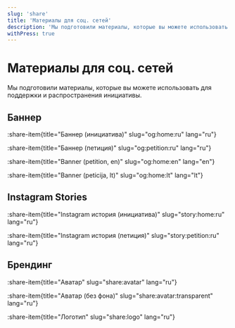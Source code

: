 ```yaml
---
slug: 'share'
title: 'Материалы для соц. сетей'
description: 'Мы подготовили материалы, которые вы можете использовать для поддержки и распространения инициативы.'
withPress: true
---
```


# Материалы для соц. сетей

Мы подготовили материалы, которые вы можете использовать для поддержки и распространения инициативы.

## Баннер

:share-item{title="Баннер (инициатива)" slug="og:home:ru" lang="ru"}

:share-item{title="Баннер (петиция)" slug="og:petition:ru" lang="ru"}

:share-item{title="Banner (petition, en)" slug="og:home:en" lang="en"}

:share-item{title="Banner (peticija, lt)" slug="og:home:lt" lang="lt"}

## Instagram Stories

:share-item{title="Instagram история (инициатива)" slug="story:home:ru" lang="ru"}

:share-item{title="Instagram история (петиция)" slug="story:petition:ru" lang="ru"}

## Брендинг

:share-item{title="Аватар" slug="share:avatar" lang="ru"}

:share-item{title="Аватар (без фона)" slug="share:avatar:transparent" lang="ru"}

:share-item{title="Логотип" slug="share:logo" lang="ru"}
